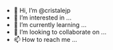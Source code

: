 - 👋 Hi, I’m @cristalejp
- 👀 I’m interested in ...
- 🌱 I’m currently learning ...
- 💞️ I’m looking to collaborate on ...
- 📫 How to reach me ...

<!---
cristalejp/cristalejp is a ✨ special ✨ repository because its `README.md` (this file) appears on your GitHub profile.
You can click the Preview link to take a look at your changes.
--->
